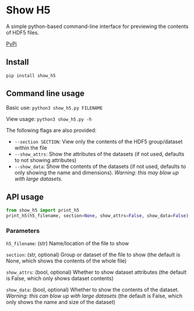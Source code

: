 # Show H5

A simple python-based command-line interface for previewing the contents of HDF5 files.

[PyPi](https://pypi.org/project/show_h5/)

## Install

`pip install show_h5`

## Command line usage

Basic use: `python3 show_h5.py FILENAME`

View usage: `python3 show_h5.py -h`

The following flags are also provided:

- `--section SECTION`: View only the contents of the HDF5 group/dataset within the file
- `--show_attrs`: Show the attributes of the datasets (if not used, defaults to not showing attributes)
- `--show_data`: Show the contents of the datasets (if not used, defaults to only showing the name and dimensions). *Warning: this may blow up with large datasets.*

## API usage

```Python
from show_h5 import print_h5
print_h5(h5_filename, section=None, show_attrs=False, show_data=False)
```

### Parameters

`h5_filename`: (str) Name/location of the file to show

`section`: (str, optional) Group or dataset of the file to show (the default is None, which shows the contents of the whole file)

`show_attrs`: (bool, optional) Whether to show dataset attributes (the default is False, which only shows dataset contents)

`show_data`: (bool, optional) Whether to show the contents of the dataset. *Warning: this can blow up with large datasets* (the default is False, which only shows the name and size of the dataset)